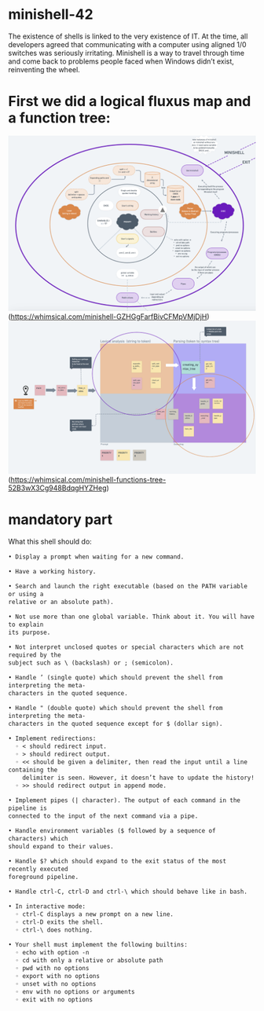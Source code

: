 # minishell-42
The existence of shells is linked to the very existence of IT. At the time, all developers agreed that communicating with a computer using aligned 1/0 switches was seriously irritating. Minishell is a way to travel through time and come back to problems people faced when Windows didn’t exist, reinventing the wheel.

# First we did a logical fluxus map and a function tree:

![](https://github.com/bl000m/minishell-42/blob/main/Minishell_logic_fluxus.png)
(https://whimsical.com/minishell-GZHGgFarfBivCFMpVMjDjH)
![](https://github.com/bl000m/minishell-42/blob/main/Minishell_function_tree.png)
(https://whimsical.com/minishell-functions-tree-52B3wX3Cg948BdqgHYZHeg)

# mandatory part

What this shell should do:
```
• Display a prompt when waiting for a new command.
```
```
• Have a working history.
```
```
• Search and launch the right executable (based on the PATH variable or using a
relative or an absolute path).
```
```
• Not use more than one global variable. Think about it. You will have to explain
its purpose.
```
```
• Not interpret unclosed quotes or special characters which are not required by the
subject such as \ (backslash) or ; (semicolon).
```
```
• Handle ’ (single quote) which should prevent the shell from interpreting the meta-
characters in the quoted sequence.
```
```
• Handle " (double quote) which should prevent the shell from interpreting the meta-
characters in the quoted sequence except for $ (dollar sign).
```
```
• Implement redirections:
  ◦ < should redirect input.
  ◦ > should redirect output.
  ◦ << should be given a delimiter, then read the input until a line containing the
    delimiter is seen. However, it doesn’t have to update the history!
  ◦ >> should redirect output in append mode.
```
```
• Implement pipes (| character). The output of each command in the pipeline is
connected to the input of the next command via a pipe.
```
```
• Handle environment variables ($ followed by a sequence of characters) which
should expand to their values.
```
```
• Handle $? which should expand to the exit status of the most recently executed
foreground pipeline.
```
```
• Handle ctrl-C, ctrl-D and ctrl-\ which should behave like in bash.
```
```
• In interactive mode:
  ◦ ctrl-C displays a new prompt on a new line.
  ◦ ctrl-D exits the shell.
  ◦ ctrl-\ does nothing.
```
```
• Your shell must implement the following builtins:
  ◦ echo with option -n
  ◦ cd with only a relative or absolute path
  ◦ pwd with no options
  ◦ export with no options
  ◦ unset with no options
  ◦ env with no options or arguments
  ◦ exit with no options
```
